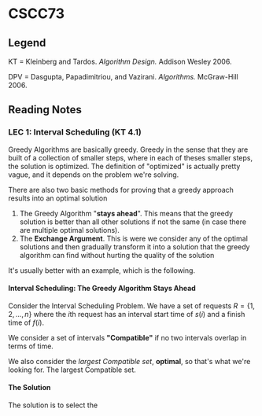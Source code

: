 # CSCC73

## Legend

KT = Kleinberg and Tardos. *Algorithm Design.* Addison Wesley 2006.

DPV = Dasgupta, Papadimitriou, and Vazirani. *Algorithms.* McGraw-Hill 2006.

## Reading Notes

### LEC 1: Interval Scheduling (KT 4.1)

Greedy Algorithms are basically greedy. Greedy in the sense that they are built of a collection of smaller steps, where in each of theses smaller steps, the solution is optimized. The definition of "optimized" is actually pretty vague, and it depends on the problem we're solving.

There are also two basic methods for proving that a greedy approach results into an optimal solution

1. The Greedy Algorithm "**stays ahead**". This means that the greedy solution is better than all other solutions if not the same (in case there are multiple optimal solutions).
2. The **Exchange Argument**. This is were we consider any of the optimal solutions and then gradually transform it into a solution that the greedy algorithm can find without hurting the quality of the solution

It's usually better with an example, which is the following.

#### Interval Scheduling: The Greedy Algorithm Stays Ahead

Consider the Interval Scheduling Problem. We have a set of requests $R = \{ 1,2, ..., n \}$ where the $i$th request has an interval start time of $s(i)$ and a finish time of $f(i)$.

We consider a set of intervals **"Compatible"** if no two intervals overlap in terms of time.

We also consider the *largest Compatible set*, **optimal**, so that's what we're looking for. The largest Compatible set.

#### The Solution

The solution is to select the 